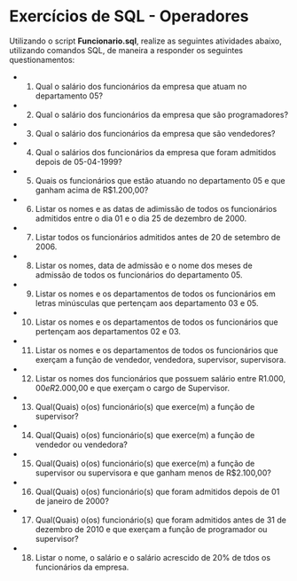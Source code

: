 # Exercícios de SQL - Operadores

 Utilizando o script **Funcionario.sql**, realize as seguintes atividades abaixo, utilizando comandos SQL, de maneira a responder os seguintes questionamentos:

- 1. Qual o salário dos funcionários da empresa que atuam no departamento 05?


- 2. Qual o salário dos funcionários da empresa que são programadores?


- 3. Qual o salário dos funcionários da empresa que são vendedores?

- 4. Qual o salários dos funcionários da empresa que foram admitidos depois de 05-04-1999?

- 5. Quais os funcionários que estão atuando no departamento 05 e que ganham acima de R$1.200,00?

- 6. Listar os nomes e as datas de adimissão de todos os funcionários admitidos entre o dia 01 e o dia 25 de dezembro de 2000.

- 7. Listar todos os funcionários admitidos antes de 20 de setembro de 2006.

- 8. Listar os nomes, data de admissão e o nome dos meses de admissão de todos os funcionários do departamento 05.

- 9. Listar os nomes e os departamentos de todos os funcionários em letras minúsculas que pertençam aos departamento 03 e 05.

- 10. Listar os nomes e os departamentos de todos os funcionários que pertençam aos departamentos 02 e 03.

- 11. Listar os nomes e os departamentos de todos os funcionários que exerçam a função de vendedor, vendedora, supervisor, supervisora.

- 12. Listar os nomes dos funcionários que possuem salário entre R$1.000,00 e R$2.000,00 e que exerçam o cargo de Supervisor.

- 13. Qual(Quais) o(os) funcionário(s) que exerce(m) a função de supervisor?

- 14. Qual(Quais) o(os) funcionário(s) que exerce(m) a função de vendedor ou vendedora?

- 15. Qual(Quais) o(os) funcionário(s) que exerce(m) a função de supervisor ou supervisora e que ganham menos de R$2.100,00?

- 16. Qual(Quais) o(os) funcionário(s) que foram admitidos depois de 01 de janeiro de 2000?

- 17. Qual(Quais) o(os) funcionário(s) que foram admitidos antes de 31 de dezembro de 2010 e que exerçam a função de programador ou supervisor?

- 18. Listar o nome, o salário e o salário acrescido de 20% de tdos os funcionários da empresa.
